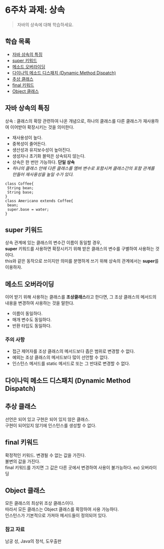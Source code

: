 # 6주차 과제: 상속
> 자바의 상속에 대해 학습하세요.

## 학습 목록 
- [자바 상속의 특징](#자바_상속의_특징) 
- [super 키워드](#super_키워드) 
- [메소드 오버라이딩](#메소드_오버라이딩) 
- [다이나믹 메소드 디스패치 (Dynamic Method Dispatch)](#다이나믹_메소드_디스패치_(Dynamic_Method_Dispatch)) 
- [추상 클래스](#추상_클래스) 
- [final 키워드](#final_키워드) 
- [Object 클래스](#Object_클래스) 

## 자바 상속의 특징
상속 : 클래스의 확장 관련하여 나온 개념으로, 하나의 클래스를 다른 클래스가 재사용하여 이어받아 확장시키는 것을 의미한다.
 - 재사용성이 높다.
 - 중복성이 줄어든다.
 - 생산성과 유지보수성이 높아진다.
 - 생성자나 초기화 블럭은 상속되지 않는다.
 - 상속은 한 번만 가능하다. **단일 상속**  
 - *하나의 클래스 안에 다른 클래스를 멤버 변수로 포함시켜 클래스간의 포함 관계를 만들어 재사용성을 높일 수가 있다.*
 ```
 class Coffee{
  String bean;
  String base;
 }
class Americano extends Coffee{
  bean;
  super.base = water;
}
 ```

## super 키워드
상속 관계에 있는 클래스의 변수간 이름이 동일할 경우,  
**super** 키워드를 사용하면 확장시키기 위해 받은 클래스의 변수를 구별하여 사용하는 것이다.   
this와 같은 동작으로 쓰이지만 의미를 분명하게 쓰기 위해 상속의 관계에서는 **super**를 이용하자.  
## 메소드 오버라이딩
이어 받기 위해 사용하는 클래스를 **조상클래스**라고 한다면, 그 조상 클래스의 메서드의 내용을 변경하여 사용하는 것을 말한댜.  
 - 이름이 동일하다.
 - 매개 변수도 동일하다.
 - 반환 타입도 동일하다.
 ### 주의 사항
 - 접근 제어자를 조상 클래스의 메서드보다 좁은 범위로 변경할 수 없다.
 - 예외는 조상 클래스의 메서드보다 많이 선언할 수 없다.
 - 인스턴스 메서드를 static 메서드로 또는 그 반대로 변경할 수 없다. 

## 다이나믹 메소드 디스패치 (Dynamic Method Dispatch)
## 추상 클래스
선언은 되어 있고 구현은 되어 있지 않은 클래스.  
구현이 되어있지 않기에 인스턴스를 생성할 수 없다.  

## final 키워드
확정적인 키워드. 변경될 수 없는 값을 가진다.  
불변의 값을 가진다.  
final 키워드를 가지면 그 값은 다른 곳에서 변경하여 사용이 불가능하다. ex) 오버라이딩  
## Object 클래스
모든 클래스의 최상위 조상 클래스이다.  
따라서 모든 클래스는 Object 클래스를 확장하여 사용 가능하다.  
인스턴스가 기본적으로 가져아 메서드들이 정의되어 있다.


   ### 참고 자료  
남궁 성, Java의 정석, 도우출판  

